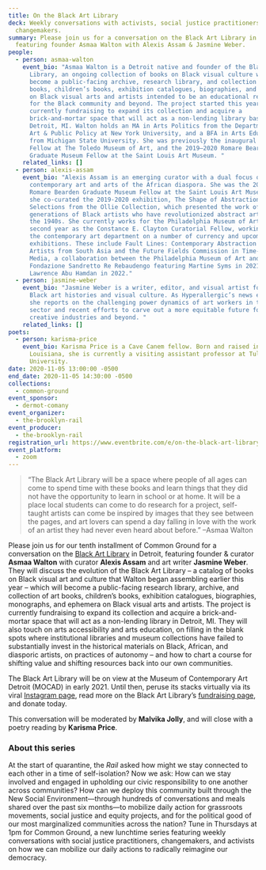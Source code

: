 ```yaml
---
title: On the Black Art Library
deck: Weekly conversations with activists, social justice practitioners, and
  changemakers.
summary: Please join us for a conversation on the Black Art Library in Detroit,
  featuring founder Asmaa Walton with Alexis Assam & Jasmine Weber.
people:
  - person: asmaa-walton
    event_bio: "Asmaa Walton is a Detroit native and founder of the Black Art
      Library, an ongoing collection of books on Black visual culture which will
      become a public-facing archive, research library, and collection of art
      books, children’s books, exhibition catalogues, biographies, and ephemera
      on Black visual arts and artists intended to be an educational resource
      for the Black community and beyond. The project started this year, and is
      currently fundraising to expand its collection and acquire a
      brick-and-mortar space that will act as a non-lending library based in
      Detroit, MI. Walton holds an MA in Arts Politics from the Department of
      Art & Public Policy at New York University, and a BFA in Arts Education
      from Michigan State University. She was previously the inaugural Keybank
      Fellow at The Toledo Museum of Art, and the 2019–2020 Romare Bearden
      Graduate Museum Fellow at the Saint Louis Art Museum. "
    related_links: []
  - person: alexis-assam
    event_bio: "Alexis Assam is an emerging curator with a dual focus on
      contemporary art and arts of the African diaspora. She was the 2018–2019
      Romare Bearden Graduate Museum Fellow at the Saint Louis Art Museum where
      she co-curated the 2019-2020 exhibition, The Shape of Abstractions:
      Selections from the Ollie Collection, which presented the work of five
      generations of Black artists who have revolutionized abstract art since
      the 1940s. She currently works for the Philadelphia Museum of Art in her
      second year as the Constance E. Clayton Curatorial Fellow, working within
      the contemporary art department on a number of currency and upcoming
      exhibitions. These include Fault Lines: Contemporary Abstraction by
      Artists from South Asia and the Future Fields Commission in Time-based
      Media, a collaboration between the Philadelphia Museum of Art and the
      Fondazione Sandretto Re Rebaudengo featuring Martine Syms in 2021 and
      Lawrence Abu Hamdan in 2022."
  - person: jasmine-weber
    event_bio: "Jasmine Weber is a writer, editor, and visual artist focused on
      Black art histories and visual culture. As Hyperallergic’s news editor,
      she reports on the challenging power dynamics of art workers in the arts
      sector and recent efforts to carve out a more equitable future for the
      creative industries and beyond. "
    related_links: []
poets:
  - person: karisma-price
    event_bio: Karisma Price is a Cave Canem fellow. Born and raised in New Orleans,
      Louisiana, she is currently a visiting assistant professor at Tulane
      University.
date: 2020-11-05 13:00:00 -0500
end_date: 2020-11-05 14:30:00 -0500
collections:
  - common-ground
event_sponsor:
  - dermot-comany
event_organizer:
  - the-brooklyn-rail
event_producer:
  - the-brooklyn-rail
registration_url: https://www.eventbrite.com/e/on-the-black-art-library-tickets-127510438153
event_platform:
  - zoom
---
```

> “The Black Art Library will be a space where people of all ages can come to spend time with these books and learn things that they did not have the opportunity to learn in school or at home. It will be a place local students can come to do research for a project, self-taught artists can come be inspired by images that they see between the pages, and art lovers can spend a day falling in love with the work of an artist they had never even heard about before.” –Asmaa Walton

Please join us for our tenth installment of Common Ground for a conversation on the [Black Art Library](https://www.instagram.com/blackartlibrary/) in Detroit, featuring founder & curator **Asmaa Walton** with curator **Alexis Assam** and art writer **Jasmine Weber**. They will discuss the evolution of the Black Art Library – a catalog of books on Black visual art and culture that Walton began assembling earlier this year – which will become a public-facing research library, archive, and collection of art books, children’s books, exhibition catalogues, biographies, monographs, and ephemera on Black visual arts and artists. The project is currently fundraising to expand its collection and acquire a brick-and-mortar space that will act as a non-lending library in Detroit, MI. They will also touch on arts accessibility and arts education, on filling in the blank spots where institutional libraries and museum collections have failed to substantially invest in the historical materials on Black, African, and diasporic artists, on practices of autonomy – and how to chart a course for shifting value and shifting resources back into our own communities.

The Black Art Library will be on view at the Museum of Contemporary Art Detroit (MOCAD) in early 2021. Until then, peruse its stacks virtually via its viral [Instagram page](https://www.instagram.com/blackartlibrary/), read more on the Black Art Library’s [fundraising page](https://www.gofundme.com/f/black-art-library), and donate today.

This conversation will be moderated by **Malvika Jolly**, and will close with a poetry reading by **Karisma Price**.



### **About this series**

At the start of quarantine, the *Rail* asked how might we stay connected to each other in a time of self-isolation? Now we ask: How can we stay involved and engaged in upholding our civic responsibility to one another across communities? How can we deploy this community built through the New Social Environment—through hundreds of conversations and meals shared over the past six months—to mobilize daily action for grassroots movements, social justice and equity projects, and for the political good of our most marginalized communities across the nation? Tune in Thursdays at 1pm for Common Ground, a new lunchtime series featuring weekly conversations with social justice practitioners, changemakers, and activists on how we can mobilize our daily actions to radically reimagine our democracy.